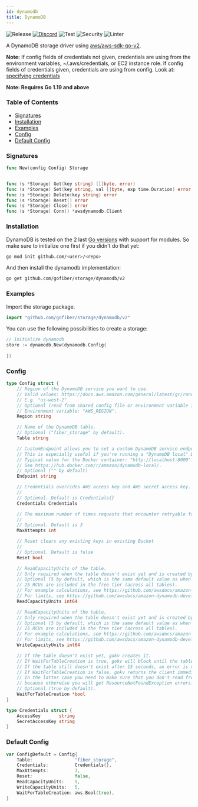 ```yaml
---
id: dynamodb
title: DynamoDB
---
```


![Release](https://img.shields.io/github/v/tag/gofiber/storage?filter=dynamodb*)
[![Discord](https://img.shields.io/discord/704680098577514527?style=flat&label=%F0%9F%92%AC%20discord&color=00ACD7)](https://gofiber.io/discord)
![Test](https://img.shields.io/github/actions/workflow/status/gofiber/storage/test-dynamodb.yml?label=Tests)
![Security](https://img.shields.io/github/actions/workflow/status/gofiber/storage/gosec.yml?label=Security)
![Linter](https://img.shields.io/github/actions/workflow/status/gofiber/storage/linter.yml?label=Linter)

A DynamoDB storage driver using [aws/aws-sdk-go-v2](https://github.com/aws/aws-sdk-go-v2).

**Note:** If config fields of credentials not given, credentials are using from the environment variables, ~/.aws/credentials, or EC2 instance role. If config fields of credentials given, credentials are using from config. Look at: [specifying credentials](https://aws.github.io/aws-sdk-go-v2/docs/configuring-sdk/#specifying-credentials)

**Note: Requires Go 1.19 and above**

### Table of Contents
- [Signatures](#signatures)
- [Installation](#installation)
- [Examples](#examples)
- [Config](#config)
- [Default Config](#default-config)


### Signatures
```go
func New(config Config) Storage


func (s *Storage) Get(key string) ([]byte, error)
func (s *Storage) Set(key string, val []byte, exp time.Duration) error
func (s *Storage) Delete(key string) error
func (s *Storage) Reset() error
func (s *Storage) Close() error
func (s *Storage) Conn() *awsdynamodb.Client
```

### Installation
DynamoDB is tested on the 2 last [Go versions](https://golang.org/dl/) with support for modules. So make sure to initialize one first if you didn't do that yet:
```bash
go mod init github.com/<user>/<repo>
```
And then install the dynamodb implementation:
```bash
go get github.com/gofiber/storage/dynamodb/v2
```

### Examples
Import the storage package.
```go
import "github.com/gofiber/storage/dynamodb/v2"
```

You can use the following possibilities to create a storage:
```go
// Initialize dynamodb
store := dynamodb.New(dynamodb.Config{
	
})
```

### Config
```go
type Config struct {
	// Region of the DynamoDB service you want to use.
	// Valid values: https://docs.aws.amazon.com/general/latest/gr/rande.html#ddb_region.
	// E.g. "us-west-2".
	// Optional (read from shared config file or environment variable if not set).
	// Environment variable: "AWS_REGION".
	Region string

	// Name of the DynamoDB table.
	// Optional ("fiber_storage" by default).
	Table string

	// CustomEndpoint allows you to set a custom DynamoDB service endpoint.
	// This is especially useful if you're running a "DynamoDB local" Docker container for local testing.
	// Typical value for the Docker container: "http://localhost:8000".
	// See https://hub.docker.com/r/amazon/dynamodb-local/.
	// Optional ("" by default)
	Endpoint string

	// Credentials overrides AWS access key and AWS secret access key. Not recommended.
	//
	// Optional. Default is Credentials{}
	Credentials Credentials

	// The maximum number of times requests that encounter retryable failures should be attempted.
	//
	// Optional. Default is 3
	MaxAttempts int

	// Reset clears any existing keys in existing Bucket
	//
	// Optional. Default is false
	Reset bool

	// ReadCapacityUnits of the table.
	// Only required when the table doesn't exist yet and is created by gokv.
	// Optional (5 by default, which is the same default value as when creating a table in the web console)
	// 25 RCUs are included in the free tier (across all tables).
	// For example calculations, see https://github.com/awsdocs/amazon-dynamodb-developer-guide/blob/c420420a59040c5b3dd44a6e59f7c9e55fc922ef/doc_source/HowItWorks.ProvisionedThroughput.
	// For limits, see https://github.com/awsdocs/amazon-dynamodb-developer-guide/blob/c420420a59040c5b3dd44a6e59f7c9e55fc922ef/doc_source/Limits.md#capacity-units-and-provisioned-throughput.md#provisioned-throughput.
	ReadCapacityUnits int64

	// ReadCapacityUnits of the table.
	// Only required when the table doesn't exist yet and is created by gokv.
	// Optional (5 by default, which is the same default value as when creating a table in the web console)
	// 25 RCUs are included in the free tier (across all tables).
	// For example calculations, see https://github.com/awsdocs/amazon-dynamodb-developer-guide/blob/c420420a59040c5b3dd44a6e59f7c9e55fc922ef/doc_source/HowItWorks.ProvisionedThroughput.
	// For limits, see https://github.com/awsdocs/amazon-dynamodb-developer-guide/blob/c420420a59040c5b3dd44a6e59f7c9e55fc922ef/doc_source/Limits.md#capacity-units-and-provisioned-throughput.md#provisioned-throughput.
	WriteCapacityUnits int64

	// If the table doesn't exist yet, gokv creates it.
	// If WaitForTableCreation is true, gokv will block until the table is created, with a timeout of 15 seconds.
	// If the table still doesn't exist after 15 seconds, an error is returned.
	// If WaitForTableCreation is false, gokv returns the client immediately.
	// In the latter case you need to make sure that you don't read from or write to the table before it's created,
	// because otherwise you will get ResourceNotFoundException errors.
	// Optional (true by default).
	WaitForTableCreation *bool
}

type Credentials struct {
	AccessKey       string
	SecretAccessKey string
}

```

### Default Config
```go
var ConfigDefault = Config{
	Table:                "fiber_storage",
	Credentials:          Credentials{},
	MaxAttempts:          3,
	Reset:                false,
	ReadCapacityUnits:    5,
	WriteCapacityUnits:   5,
	WaitForTableCreation: aws.Bool(true),
}
```
